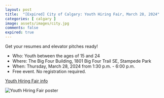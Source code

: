 ```yaml
---
layout: post
title:  "[Expired] City of Calgary: Youth Hiring Fair, March 28, 2024"
categories: [ calgary ]
image: assets/images/city.jpg
comments: false
expired: true
---
```


Get your resumes and elevator pitches ready!

- Who: Youth between the ages of 15 and 24
- Where: The Big Four Building, 1801 Big Four Trail SE, Stampede Park 
- When: Thursday, March 28, 2024 from 1:30 p.m. - 6:00 p.m.
- Free event. No registration required.

[Youth Hiring Fair info](https://www.calgary.ca/social-services/youth/hiring-fair.html)

![Youth Hiring Fair poster](https://www.calgary.ca/content/dam/www/csps/cns/publishingimages/youth-employment-centre/youth-hiring-fair-poster.jpg)